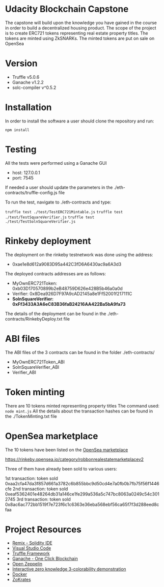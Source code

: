 # Udacity Blockchain Capstone

The capstone will build upon the knowledge you have gained in the course in order to build a decentralized housing product. The scope of the project is to create ERC721 tokens representing real estate property titles. The tokens are minted using ZkSNARKs. The minted tokens are put on sale on OpenSea    

# Version
* Truffle v5.0.6
* Ganache v1.2.2
* solc-compiler v^0.5.2

# Installation
In order to install the software a user should clone the repository and run:

`npm install`

# Testing

All the tests were performed using a Ganache GUI
* host: 127.0.0.1
* port: 7545

If needed a user should update the parameters in the ./eth-contracts/truffle-config.js file

To run the test, navigate to ./eth-contracts and type:

`truffle test ./test/TestERC721Mintable.js`
`truffle test ./test/TestSquareVerifier.js`
`truffle test ./test/TestSolnSquareVerifier.js`

# Rinkeby deployment

The deployment on the rinkeby testnetwork was done using the address:

* 0xae1e8d612a9083D95a442C3fD6A6430ac9a6A3d3

The deployed contracts addresses are as follows:

* MyOwnERC721Token: 0xb03D170570899b2eB48759D626e428B5b46a0a0d
* Verifier: 0x8Dea926D7F97A9cAD2145a8e1Ff52001f217111C
* **SolnSquareVerifier: 0xFf3433A3A6eC83B36faB24216AA422Ba5bA9fa73**

The details of the deployment can be found in the ./eth-contracts/RinkebyDeploy.txt file

# ABI files

The ABI files of the 3 contracts can be found in the folder ./eth-contracts/
* MyOwnERC721Token_ABI
* SolnSquareVerifier_ABI
* Verifier_ABI

# Token minting

There are 10 tokens minted representing property titles
The command used:
`node mint.js`
All the details about the transaction hashes can be found in the ./TokenMinting.txt file

# OpenSea marketplace

The 10 tokens have been listed on the
[OpenSea marketplace](https://rinkeby.opensea.io/category/robbonrealestatemarketplacev2)

https://rinkeby.opensea.io/category/robbonrealestatemarketplacev2

Three of them have already been sold to various users:

1st transaction: token sold 0xaa2cfa47da3f857d661a3782c6b855bbc9d50cd4e7a0fb0b7fb75f56f1446cfe
2nd transaction: token sold 0xeaf5362401e48264db31a146ce1fe299a536a5c747bc8063a0249c54c3012745
3rd transaction: token sold 0x8ac6ac772bb1519f7e723f6c1c6363e36eba568ebf56ca65f7f3d288eed8cfaa


# Project Resources

* [Remix - Solidity IDE](https://remix.ethereum.org/)
* [Visual Studio Code](https://code.visualstudio.com/)
* [Truffle Framework](https://truffleframework.com/)
* [Ganache - One Click Blockchain](https://truffleframework.com/ganache)
* [Open Zeppelin ](https://openzeppelin.org/)
* [Interactive zero knowledge 3-colorability demonstration](http://web.mit.edu/~ezyang/Public/graph/svg.html)
* [Docker](https://docs.docker.com/install/)
* [ZoKrates](https://github.com/Zokrates/ZoKrates)
